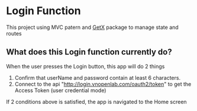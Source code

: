 # Login Function

This project using MVC patern and [GetX](https://pub.dev/packages/get#getview) package to manage state and routes

## What does this Login function currently do?

When the user presses the Login button, this app will do 2 things
1. Confirm that userName and password contain at least 6 characters.
2. Connect to the api "http://login.vnopenlab.com/oauth2/token" to get the Access Token (user credential mode)

If 2 conditions above is satisfied, the app is navigated to the Home screen

